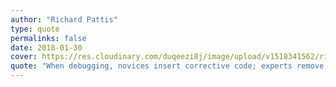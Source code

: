 ```yaml
---
author: "Richard Pattis"
type: quote
permalinks: false
date: 2018-01-30
cover: https://res.cloudinary.com/duqeezi8j/image/upload/v1518341562/richard_pattis_jwyqjr.jpg
quote: "When debugging, novices insert corrective code; experts remove defective code."
---
```


